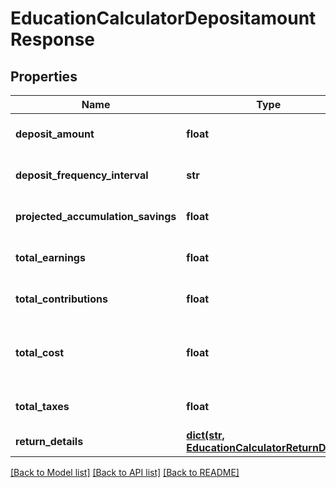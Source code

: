 # EducationCalculatorDepositamountResponse

## Properties
Name | Type | Description | Notes
------------ | ------------- | ------------- | -------------
**deposit_amount** | **float** | The deposit amount to meet the education goal. | 
**deposit_frequency_interval** | **str** | The period interval to be used in relation to deposit_duration. | [default to 'year']
**projected_accumulation_savings** | **float** | The projected balance at the end of accumulation_horizon. | 
**total_earnings** | **float** | The total earnings generated over the horizon. | 
**total_contributions** | **float** | The total contributions added over the horizon. | 
**total_cost** | **float** | The total cost of education over the decumulation horizon, represented in future dollars. | 
**total_taxes** | **float** | The total taxes paid on withdrawals over decumulation_horizon. | 
**return_details** | [**dict(str, EducationCalculatorReturnDetail)**](EducationCalculatorReturnDetail.md) |  | 

[[Back to Model list]](../README.md#documentation-for-models) [[Back to API list]](../README.md#documentation-for-api-endpoints) [[Back to README]](../README.md)


